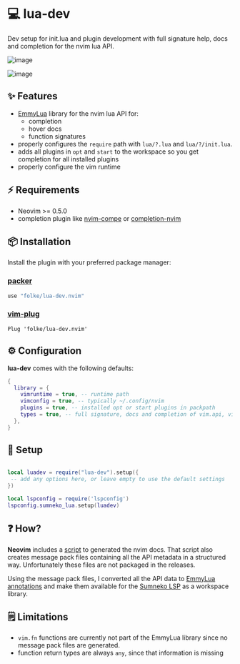 # 💻 lua-dev

Dev setup for init.lua and plugin development with full signature help, docs and completion for the nvim lua API.

![image](https://user-images.githubusercontent.com/292349/118822916-6af02080-b86d-11eb-9990-942fe9b55541.png)

![image](https://user-images.githubusercontent.com/292349/118823099-9115c080-b86d-11eb-9a68-521c6cb9905a.png)

## ✨ Features

* [EmmyLua](https://github.com/sumneko/lua-language-server/wiki/EmmyLua-Annotations) library for the nvim lua API for:
  + completion
  + hover docs
  + function signatures
* properly configures the `require` path with `lua/?.lua` and `lua/?/init.lua`.
* adds all plugins in `opt` and `start` to the workspace so you get completion for all installed plugins
* properly configure the vim runtime

## ⚡️ Requirements

* Neovim >= 0.5.0
* completion plugin like [nvim-compe](https://github.com/hrsh7th/nvim-compe) or [completion-nvim](https://github.com/nvim-lua/completion-nvim)

## 📦 Installation

Install the plugin with your preferred package manager:

### [packer](https://github.com/wbthomason/packer.nvim)

```lua
use "folke/lua-dev.nvim"
```

### [vim-plug](https://github.com/junegunn/vim-plug)

```vim
Plug 'folke/lua-dev.nvim'
```

## ⚙️  Configuration

**lua-dev** comes with the following defaults:

```lua
{
  library = {
    vimruntime = true, -- runtime path
    vimconfig = true, -- typically ~/.config/nvim
    plugins = true, -- installed opt or start plugins in packpath
    types = true, -- full signature, docs and completion of vim.api, vim.treesitter, vim.lsp and others
  },
}
```

## 🚀 Setup


```lua

local luadev = require("lua-dev").setup({
 -- add any options here, or leave empty to use the default settings
})

local lspconfig = require('lspconfig')
lspconfig.sumneko_lua.setup(luadev)
```

## ❓ How?

**Neovim** includes a [script](https://github.com/neovim/neovim/blob/master/scripts/gen_vimdoc.py) to generated the nvim docs.
That script also creates message pack files containing all the API metadata in a structured way.
Unfortunately these files are not packaged in the releases.

Using the message pack files, I converted all the API data to [EmmyLua annotations](https://github.com/sumneko/lua-language-server/wiki/EmmyLua-Annotations)
and make them available for the [Sumneko LSP](https://github.com/sumneko/lua-language-server) as a workspace library.

## 🗒️ Limitations

* `vim.fn` functions are currently not part of the EmmyLua library since no message pack files are generated.
* function return types are always `any`, since that information is missing

